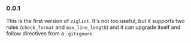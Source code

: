 ### 0.0.1
This is the first version of `ziglint`.
It's not too useful, but it supports two rules (`check_format` and `max_line_length`) and it can upgrade itself and follow directives from a `.gitignore`.